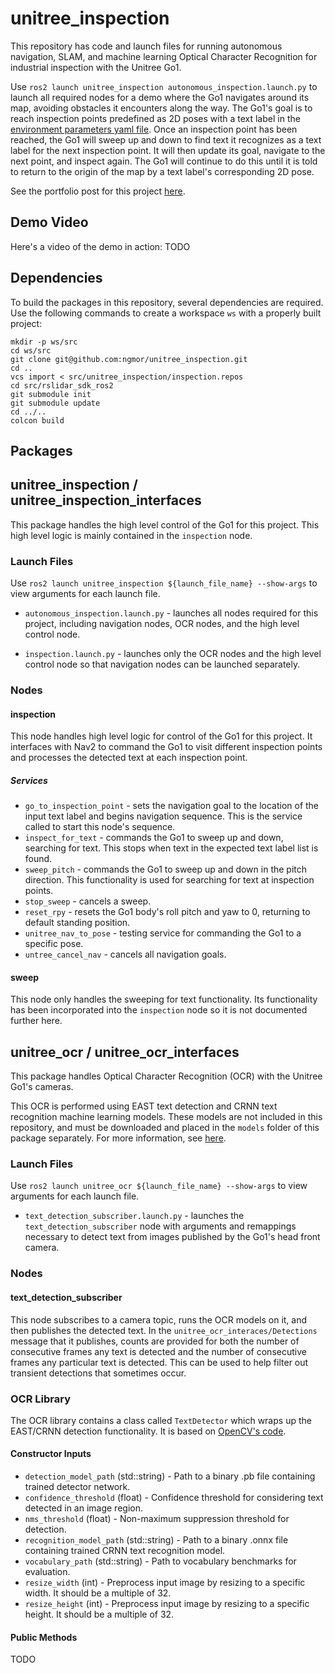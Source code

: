# unitree_inspection
This repository has code and launch files for running autonomous navigation, SLAM, and machine learning Optical Character Recognition for industrial inspection with the Unitree Go1.

Use `ros2 launch unitree_inspection autonomous_inspection.launch.py` to launch all required nodes for a demo where the Go1 navigates around its map, avoiding obstacles it encounters along the way. The Go1's goal is to reach inspection points predefined as 2D poses with a text label in the [environment parameters yaml file](unitree_inspection/config/environment_params.yaml). Once an inspection point has been reached, the Go1 will sweep up and down to find text it recognizes as a text label for the next inspection point. It will then update its goal, navigate to the next point, and inspect again. The Go1 will continue to do this until it is told to return to the origin of the map by a text label's corresponding 2D pose.

See the portfolio post for this project [here](https://ngmor.github.io/projects/legged-autonomous-inspection/).

## Demo Video
Here's a video of the demo in action:
TODO


## Dependencies
To build the packages in this repository, several dependencies are required. Use the following commands to create a workspace `ws` with a properly built project:
```
mkdir -p ws/src
cd ws/src
git clone git@github.com:ngmor/unitree_inspection.git
cd ..
vcs import < src/unitree_inspection/inspection.repos
cd src/rslidar_sdk_ros2
git submodule init
git submodule update
cd ../..
colcon build
```

## Packages
## unitree_inspection / unitree_inspection_interfaces
This package handles the high level control of the Go1 for this project. This high level logic is mainly contained in the `inspection` node.

### Launch Files
Use `ros2 launch unitree_inspection ${launch_file_name} --show-args` to view arguments for each launch file.

- `autonomous_inspection.launch.py` - launches all nodes required for this project, including navigation nodes, OCR nodes, and the high level control node.

- `inspection.launch.py` - launches only the OCR nodes and the high level control node so that navigation nodes can be launched separately.

### Nodes
#### inspection
This node handles high level logic for control of the Go1 for this project. It interfaces with Nav2 to command the Go1 to visit different inspection points and processes the detected text at each inspection point.

##### Services
- `go_to_inspection_point` - sets the navigation goal to the location of the input text label and begins navigation sequence. This is the service called to start this node's sequence.
- `inspect_for_text` - commands the Go1 to sweep up and down, searching for text. This stops when text in the expected text label list is found.
- `sweep_pitch` - commands the Go1 to sweep up and down in the pitch direction. This functionality is used for searching for text at inspection points.
- `stop_sweep` - cancels a sweep.
- `reset_rpy` - resets the Go1 body's roll pitch and yaw to 0, returning to default standing position.
- `unitree_nav_to_pose` - testing service for commanding the Go1 to a specific pose.
- `untree_cancel_nav` - cancels all navigation goals.

#### sweep
This node only handles the sweeping for text functionality. Its functionality has been incorporated into the `inspection` node so it is not documented further here.

## unitree_ocr / unitree_ocr_interfaces
This package handles Optical Character Recognition (OCR) with the Unitree Go1's cameras.

This OCR is performed using EAST text detection and CRNN text recognition machine learning models. These models are not included in this repository, and must be downloaded and placed in the `models` folder of this package separately. For more information, see [here](unitree_ocr/models/README.md).

### Launch Files
Use `ros2 launch unitree_ocr ${launch_file_name} --show-args` to view arguments for each launch file.

- `text_detection_subscriber.launch.py` - launches the `text_detection_subscriber` node with arguments and remappings necessary to detect text from images published by the Go1's head front camera.

### Nodes
#### text_detection_subscriber
This node subscribes to a camera topic, runs the OCR models on it, and then publishes the detected text. In the `unitree_ocr_interaces/Detections` message that it publishes, counts are provided for both the number of consecutive frames any text is detected and the number of consecutive frames any particular text is detected. This can be used to help filter out transient detections that sometimes occur.

### OCR Library
The OCR library contains a class called `TextDetector` which wraps up the EAST/CRNN detection functionality. It is based on [OpenCV's code](https://github.com/opencv/opencv/blob/master/samples/dnn/text_detection.cpp).

#### Constructor Inputs
- `detection_model_path` (std::string) - Path to a binary .pb file containing trained detector network.
- `confidence_threshold` (float) - Confidence threshold for considering text detected in an image region.
- `nms_threshold` (float) - Non-maximum suppression threshold for detection.
- `recognition_model_path` (std::string) - Path to a binary .onnx file containing trained CRNN text recognition model.
- `vocabulary_path` (std::string) - Path to vocabulary benchmarks for evaluation.
- `resize_width` (int) - Preprocess input image by resizing to a specific width. It should be a multiple of 32.
- `resize_height` (int) - Preprocess input image by resizing to a specific height. It should be a multiple of 32.

#### Public Methods
TODO
